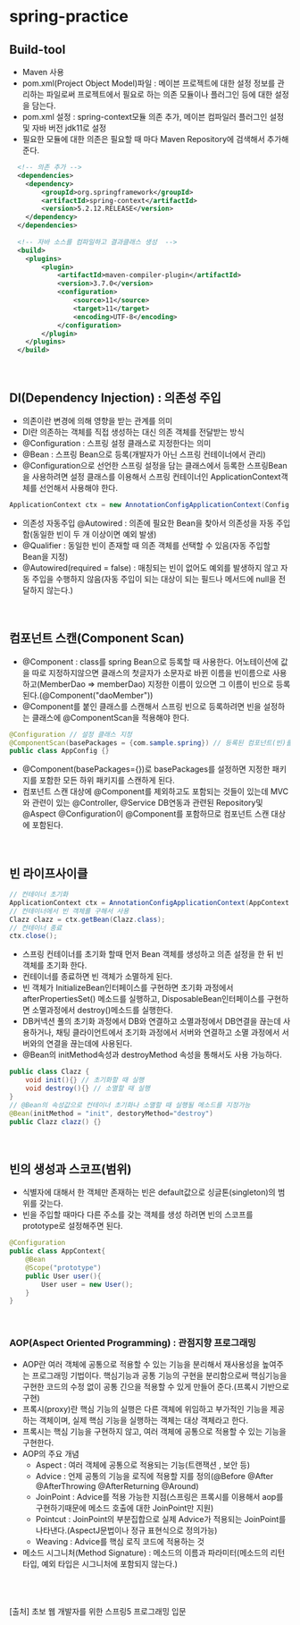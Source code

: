 # spring-practice

## Build-tool
- Maven 사용
- pom.xml(Project Object Model)파일 : 메이븐 프로젝트에 대한 설정 정보를 관리하는 파일로써 프로젝트에서 필요로 하는 의존 모듈이나 플러그인 등에 대한 설정을 담는다.
- pom.xml 설정 : spring-context모듈 의존 추가, 메이븐 컴파일러 플러그인 설정 및 자바 버전 jdk11로 설정
- 필요한 모듈에 대한 의존은 필요할 때 마다 Maven Repository에 검색해서 추가해준다.
```xml
  <!-- 의존 추가 -->
  <dependencies>
	<dependency>
	    <groupId>org.springframework</groupId>
	    <artifactId>spring-context</artifactId>
	    <version>5.2.12.RELEASE</version>
	</dependency>
  </dependencies>
  
  <!-- 자바 소스를 컴파일하고 결과클래스 생성  -->
  <build>
  	<plugins>
  		<plugin>
  			<artifactId>maven-compiler-plugin</artifactId>
  			<version>3.7.0</version>
  			<configuration>
  				<source>11</source>
  				<target>11</target>
  				<encoding>UTF-8</encoding>
  			</configuration>
  		</plugin>
  	</plugins>
  </build>
```
<br/>
        
## DI(Dependency Injection) : 의존성 주입
- 의존이란 변경에 의해 영향을 받는 관계를 의미
- DI란 의존하는 객체를 직접 생성하는 대신 의존 객체를 전달받는 방식
- @Configuration : 스프링 설정 클래스로 지정한다는 의미
- @Bean : 스프링 Bean으로 등록(개발자가 아닌 스프링 컨테이너에서 관리)
- @Configuration으로 선언한 스프링 설정을 담는 클래스에서 등록한 스프링Bean을 사용하려면 설정 클래스를 이용해서 스프링 컨테이너인 ApplicationContext객체를 선언해서 사용해야 한다. 
```java
ApplicationContext ctx = new AnnotationConfigApplicationContext(Config.class);
```
- 의존성 자동주입 @Autowired : 의존에 필요한 Bean을 찾아서 의존성을 자동 주입함(동일한 빈이 두 개 이상이면 예외 발생)
- @Qualifier : 동일한 빈이 존재할 때 의존 객체를 선택할 수 있음(자동 주입할 Bean을 지정)
- @Autowired(required = false) : 매칭되는 빈이 없어도 예외를 발생하지 않고 자동 주입을 수행하지 않음(자동 주입이 되는 대상이 되는 필드나 메서드에 null을 전달하지 않는다.)
<br/>
    
## 컴포넌트 스캔(Component Scan)
- @Component : class를 spring Bean으로 등록할 때 사용한다. 어노테이션에 값을 따로 지정하지않으면 클래스의 첫글자가 소문자로 바뀐 이름을 빈이름으로 사용하고(MemberDao => memberDao) 지정한 이름이 있으면 그 이름이 빈으로 등록된다.(@Component("daoMember"))
- @Component를 붙인 클래스를 스캔해서 스프링 빈으로 등록하려면 빈을 설정하는 클래스에 @ComponentScan을 적용해야 한다.
```java
@Configuration // 설정 클래스 지정
@ComponentScan(basePackages = {com.sample.spring}) // 등록된 컴포넌트(빈)를 읽어들임
public class AppConfig {}
```
- @Component(basePackages={})로 basePackages를 설정하면 지정한 패키지를 포함한 모든 하위 패키지를 스캔하게 된다.
- 컴포넌트 스캔 대상에 @Component를 제외하고도 포함되는 것들이 있는데 MVC와 관련이 있는 @Controller, @Service DB연동과 관련된 Repository및 @Aspect @Configuration이 @Component를 포함하므로 컴포넌트 스캔 대상에 포함된다.
<br/>
    
## 빈 라이프사이클
```java
// 컨테이너 초기화
ApplicationContext ctx = AnnotationConfigApplicationContext(AppContext.class);
// 컨테이너에서 빈 객체를 구해서 사용
Clazz clazz = ctx.getBean(Clazz.class);
// 컨테이너 종료
ctx.close();
```
- 스프링 컨테이너를 초기화 할때 먼저 Bean 객체를 생성하고 의존 설정을 한 뒤 빈 객체를 초기화 한다.
- 컨테이너를 종료하면 빈 객체가 소멸하게 된다.
- 빈 객체가 InitializeBean인터페이스를 구현하면 초기화 과정에서 afterPropertiesSet() 메소드를 실행하고, DisposableBean인터페이스를 구현하면 소멸과정에서 destroy()메소드를 실행한다.
- DB커넥션 풀의 초기화 과정에서 DB와 연결하고 소멸과정에서 DB연결을 끊는데 사용하거나, 채팅 클라이언트에서 초기화 과정에서 서버와 연결하고 소멸 과정에서 서버와의 연결을 끊는데에 사용된다.
- @Bean의 initMethod속성과 destroyMethod 속성을 통해서도 사용 가능하다.
```java
public class Clazz {
    void init(){} // 초기화할 때 실행
    void destroy(){} // 소멸할 때 실행
}
// @Bean의 속성값으로 컨테이너 초기화나 소멸할 때 실행될 메소드를 지정가능
@Bean(initMethod = "init", destoryMethod="destroy")
public Clazz clazz() {}
```
<br/>
		
## 빈의 생성과 스코프(범위)
- 식별자에 대해서 한 객체만 존재하는 빈은 default값으로 싱글톤(singleton)의 범위를 갖는다.
- 빈을 주입할 때마다 다른 주소를 갖는 객체를 생성 하려면 빈의 스코프를 prototype로 설정해주면 된다.
```java
@Configuration
public class AppContext{
    @Bean
    @Scope("prototype")
    public User user(){
        User user = new User();
    }
}
```
<br/>
		
### AOP(Aspect Oriented Programming) : 관점지향 프로그래밍
- AOP란 여러 객체에 공통으로 적용할 수 있는 기능을 분리해서 재사용성을 높여주는 프로그래밍 기법이다. 핵심기능과 공통 기능의 구현을 분리함으로써 핵심기능을 구현한 코드의 수정 없이 공통 긴으을 적용할 수 있게 만들어 준다.(프록시 기반으로 구현)
- 프록시(proxy)란 핵심 기능의 실행은 다른 객체에 위임하고 부가적인 기능을 제공하는 객체이며, 실제 핵심 기능을 실행하는 객체는 대상 객체라고 한다.
- 프록시는 핵심 기능을 구현하지 않고, 여러 객체에 공통으로 적용할 수 있는 기능을 구현한다.
- AOP의 주요 개념
  - Aspect : 여러 객체에 공통으로 적용되는 기능(트랜잭션 , 보안 등)
  - Advice : 언제 공통의 기능을 로직에 적용할 지를 정의(@Before @After @AfterThrowing @AfterReturning @Around)
  - JoinPoint : Advice를 적용 가능한 지점(스프링은 프록시를 이용해서 aop를 구현하기때문에 메소드 호출에 대한 JoinPoint만 지원)
  - Pointcut : JoinPoint의 부분집합으로 실제 Advice가 적용되는 JoinPoint를 나타낸다.(AspectJ문법이나 정규 표현식으로 정의가능)
  - Weaving : Advice를 핵심 로직 코드에 적용하는 것
- 메소드 시그니처(Method Signature) : 메소드의 이름과 파라미터(메소드의 리턴 타입, 예외 타입은 시그니처에 포함되지 않는다.)

<br/>
<br/>
<br/>
[출처] 초보 웹 개발자를 위한 스프링5 프로그래밍 입문
